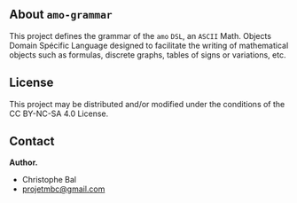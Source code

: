 About `amo-grammar`
-------------------

This project defines the grammar of the `amo` `DSL`, an `ASCII` Math. Objects Domain Spécific Language designed to facilitate the writing of mathematical objects such as formulas, discrete graphs, tables of signs or variations, etc.


License
-------

This project may be distributed and/or modified under the conditions of the CC BY-NC-SA 4.0 License.


Contact
-------

**Author.**

  * Christophe Bal
  * projetmbc@gmail.com
